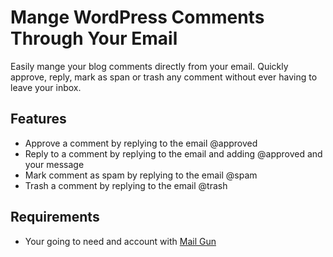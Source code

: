 # Mange WordPress Comments Through Your Email

Easily mange your blog comments directly from your email. Quickly approve, reply, mark as span or trash any comment without ever having to leave your inbox.

## Features

* Approve a comment by replying to the email @approved
* Reply to a comment by replying to the email and adding @approved and your message
* Mark comment as spam by replying to the email @spam
* Trash a comment by replying to the email @trash


## Requirements

* Your going to need and account with [Mail Gun](http://mailgun.com)

